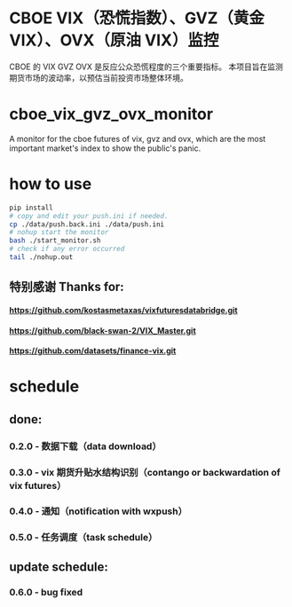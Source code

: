 # CBOE VIX（恐慌指数）、GVZ（黄金 VIX）、OVX（原油 VIX）监控
CBOE 的 VIX GVZ OVX 是反应公众恐慌程度的三个重要指标。
本项目旨在监测期货市场的波动率，以预估当前投资市场整体环境。

# cboe_vix_gvz_ovx_monitor
A monitor for the cboe futures of vix, gvz and ovx, which are the most important market's index to show the public's panic.

# how to use
```bash
pip install
# copy and edit your push.ini if needed.
cp ./data/push.back.ini ./data/push.ini
# nohup start the monitor
bash ./start_monitor.sh
# check if any error occurred
tail ./nohup.out
```

## 特别感谢 Thanks for:
#### https://github.com/kostasmetaxas/vixfuturesdatabridge.git
#### https://github.com/black-swan-2/VIX_Master.git
#### https://github.com/datasets/finance-vix.git

# schedule
## done:
### 0.2.0 - 数据下载（data download）
### 0.3.0 - vix 期货升贴水结构识别（contango or backwardation of vix futures）
### 0.4.0 - 通知（notification with wxpush）
### 0.5.0 - 任务调度（task schedule）
## update schedule:
### 0.6.0 - bug fixed
